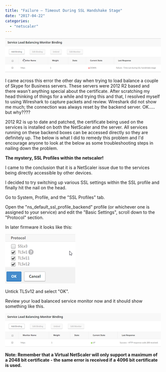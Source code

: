 ```yaml
---
title: "Failure – Timeout During SSL Handshake Stage"
date: "2017-04-22"
categories: 
  - "netscaler"
---
```


![](images/042217_1804_FailureTime1.png)

I came across this error the other day when trying to load balance a couple of Skype for Business servers. These servers were 2012 R2 based and there wasn't anything special about the certificate. After scratching my head thinking of things for a while and trying this and that, I resolved myself to using Wireshark to capture packets and review. Wireshark did not show me much; the connection was always reset by the backend server. OK….. but why????

2012 R2 is up to date and patched, the certificate being used on the services is installed on both the NetScaler and the server. All services running on these backend boxes can be accessed directly so they are definitely up. The below is what I did to remedy this problem and I'd encourage anyone to look at the below as some troubleshooting steps in nailing down the problem.

**The mystery, SSL Profiles within the netscaler!**

I came to the conclusion that it is a NetScaler issue due to the services being directly accessible by other devices.

I decided to try switching up various SSL settings within the SSL profile and finally hit the nail on the head.

Go to System, Profile, and the "SSL Profiles" tab.

Open the "ns\_default\_ssl\_profile\_backend" profile (or whichever one is assigned to your service) and edit the "Basic Settings", scroll down to the "Protocol" section.

In later firmware it looks like this:

![](images/042217_1804_FailureTime2.png)

Untick TLSv12 and select "OK".

Review your load balanced service monitor now and it should show something like this.

![](images/042217_1804_FailureTime3.png)

**Note: Remember that a Virtual NetScaler will only support a maximum of a 2048 bit certificate - the same error is received if a 4096 bit certificate is used.**
